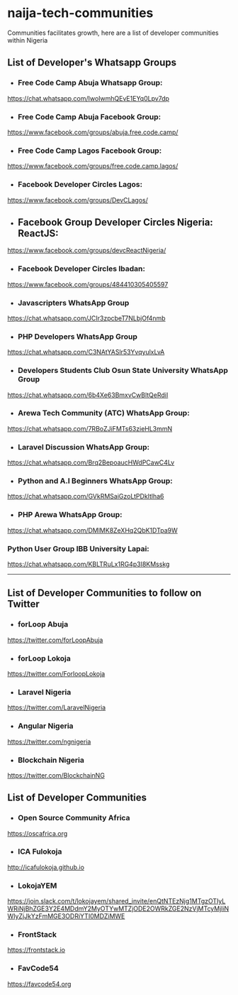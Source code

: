 # naija-tech-communities
Communities facilitates growth, here are a list of developer communities within Nigeria

## List of Developer's Whatsapp Groups


- ### Free Code Camp Abuja Whatsapp Group:
https://chat.whatsapp.com/IwoIwmhQEvE1EYq0Lpv7dp

- ### Free Code Camp Abuja Facebook Group:
https://www.facebook.com/groups/abuja.free.code.camp/

- ### Free Code Camp Lagos Facebook Group:
https://www.facebook.com/groups/free.code.camp.lagos/

- ### Facebook Developer Circles Lagos:
https://www.facebook.com/groups/DevCLagos/

- ## Facebook Group Developer Circles Nigeria: ReactJS:
https://www.facebook.com/groups/devcReactNigeria/

- ### Facebook Developer Circles Ibadan:
https://www.facebook.com/groups/484410305405597

- ### Javascripters WhatsApp Group
https://chat.whatsapp.com/JCIr3zpcbeT7NLbjOf4nmb

- ### PHP Developers WhatsApp Group
https://chat.whatsapp.com/C3NAtYASlr53YvqyulxLvA

- ### Developers Students Club Osun State University WhatsApp Group
https://chat.whatsapp.com/6b4Xe63BmxvCwBltQeRdiI

- ### Arewa Tech Community (ATC) WhatsApp Group:
https://chat.whatsapp.com/7RBoZJiFMTs63zieHL3mmN

- ### Laravel Discussion WhatsApp Group:
https://chat.whatsapp.com/Brq2BepoaucHWdPCawC4Lv

- ### Python and A.I Beginners WhatsApp Group:
https://chat.whatsapp.com/GVkRMSaiGzoLtPDkltlha6

- ### PHP Arewa WhatsApp Group:
https://chat.whatsapp.com/DMlMK8ZeXHq2QbK1DTpa9W

### Python User Group IBB University Lapai:

https://chat.whatsapp.com/KBLTRuLx1RG4p3I8KMsskg

<hr>

## List of Developer Communities to follow on Twitter


- ### forLoop Abuja
https://twitter.com/forLoopAbuja

- ### forLoop Lokoja
https://twitter.com/ForloopLokoja

- ### Laravel Nigeria
https://twitter.com/LaravelNigeria

- ### Angular Nigeria
https://twitter.com/ngnigeria

- ### Blockchain Nigeria
https://twitter.com/BlockchainNG


## List of Developer Communities


- ### Open Source Community Africa
https://oscafrica.org

- ### ICA Fulokoja
http://icafulokoja.github.io

- ### LokojaYEM
https://join.slack.com/t/lokojayem/shared_invite/enQtNTEzNjg1MTgzOTIyLWRiNjBhZGE3Y2E4MDdmY2MyOTYwMTZjODE2OWRkZGE2NzVjMTcyMjliNWIyZjJkYzFmMGE3ODRiYTI0MDZiMWE

- ### FrontStack
https://frontstack.io

- ### FavCode54
https://favcode54.org




